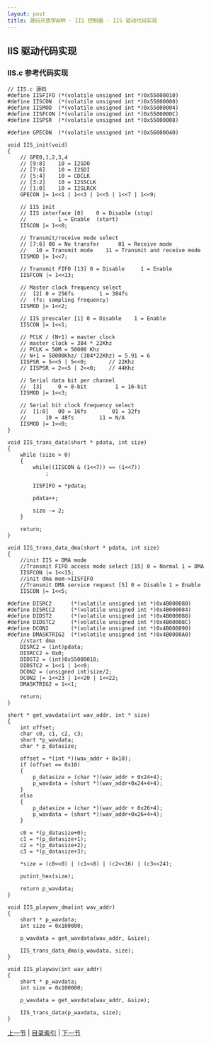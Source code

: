 ```yaml
---
layout: post
title: 源码开放学ARM - IIS 控制器 - IIS 驱动代码实现
---
```


## IIS 驱动代码实现

### IIS.c 参考代码实现			
	// IIS.c 源码
	#define IISFIFO	(*(volatile unsigned int *)0x55000010)
	#define IISCON	(*(volatile unsigned int *)0x55000000)
	#define IISMOD	(*(volatile unsigned int *)0x55000004)
	#define IISFCON	(*(volatile unsigned int *)0x5500000C)
	#define IISPSR	(*(volatile unsigned int *)0x55000008)
	
	#define GPECON	(*(volatile unsigned int *)0x56000040)
	
	void IIS_init(void)
	{
		// GPE0,1,2,3,4
		// [9:8]	10 = I2SDO 
		// [7:6]	10 = I2SDI   
		// [5:4]	10 = CDCLK   
		// [3:2]	10 = I2SSCLK 
		// [1:0]	10 = I2SLRCK  
		GPECON |= 1<<1 | 1<<3 | 1<<5 | 1<<7 | 1<<9;
		
		// IIS init
		// IIS interface [0] 	0 = Disable (stop)
		//			1 = Enable  (start)
		IISCON |= 1<<0;
		
		// Transmit/receive mode select
		// [7:6] 00 = No transfer      01 = Receive mode
		//	 10 = Transmit mode    11 = Transmit and receive mode	
		IISMOD |= 1<<7;
		
		// Transmit FIFO [13] 0 = Disable     1 = Enable
		IISFCON |= 1<<13;
	
		// Master clock frequency select
		//	[2] 0 = 256fs        1 = 384fs
		//	(fs: sampling frequency)
		IISMOD |= 1<<2;	
		
		// IIS prescaler [1] 0 = Disable	1 = Enable
		IISCON |= 1<<1;	
		
		// PCLK / (N+1) = master clock
		// master clock = 384 * 22Khz
		// PCLK = 50M = 50000 Khz
		// N+1 = 50000Khz/ (384*22Khz) = 5.91 = 6
		IISPSR = 5<<5 | 5<<0;		// 22Khz
		// IISPSR = 2<<5 | 2<<0;	// 44Khz
		
		// Serial data bit per channel
		//	[3] 	0 = 8-bit         1 = 16-bit
		IISMOD |= 1<<3;
		
		// Serial bit clock frequency select
		//	[1:0] 	00 = 16fs        01 = 32fs
		//		10 = 48fs        11 = N/A
		IISMOD |= 1<<0;	
	}
	
	void IIS_trans_data(short * pdata, int size)
	{
		while (size > 0)
		{
			while((IISCON & (1<<7)) == (1<<7))
				;
			
			IISFIFO = *pdata;	
			
			pdata++;
			
			size -= 2;
		}
		
		return;
	}
	
	void IIS_trans_data_dma(short * pdata, int size)
	{
		//init IIS = DMA mode
		//Transmit FIFO access mode select [15] 0 = Normal 1 = DMA
		IISFCON |= 1<<15;
		//init dma mem->IISFIFO
		//Transmit DMA service request [5] 0 = Disable 1 = Enable
		IISCON |= 1<<5;
		
	#define DISRC2 		(*(volatile unsigned int *)0x4B000080)
	#define DISRCC2 	(*(volatile unsigned int *)0x4B000084)
	#define DIDST2 		(*(volatile unsigned int *)0x4B000088)
	#define DIDSTC2 	(*(volatile unsigned int *)0x4B00008C)
	#define DCON2 		(*(volatile unsigned int *)0x4B000090)
	#define DMASKTRIG2 	(*(volatile unsigned int *)0x4B0000A0)
		//start dma
		DISRC2 = (int)pdata;
		DISRCC2 = 0x0;
		DIDST2 = (int)0x55000010;
		DIDSTC2 = 1<<1 | 1<<0;
		DCON2 = (unsigned int)size/2;
		DCON2 |= 1<<23 | 1<<20 | 1<<22;
		DMASKTRIG2 = 1<<1;
		
		return;
	}
	
	short * get_wavdata(int wav_addr, int * size)
	{		
		int offset;
		char c0, c1, c2, c3;
		short *p_wavdata;
		char * p_datasize;
	
		offset = *(int *)(wav_addr + 0x10);
		if (offset == 0x10)
		{	
			p_datasize = (char *)(wav_addr + 0x24+4);
			p_wavdata = (short *)(wav_addr+0x24+4+4);
		}
		else
		{
			p_datasize = (char *)(wav_addr + 0x26+4);
			p_wavdata = (short *)(wav_addr+0x26+4+4);
		}
		
		c0 = *(p_datasize+0);
		c1 = *(p_datasize+1);
		c2 = *(p_datasize+2);
		c3 = *(p_datasize+3);
		
		*size = (c0<<0) | (c1<<8) | (c2<<16) | (c3<<24);
		
		putint_hex(size);
		
		return p_wavdata;
	}
	
	void IIS_playwav_dma(int wav_addr)
	{
		short * p_wavdata;	
		int size = 0x100000;
		
		p_wavdata = get_wavdata(wav_addr, &size);
		
		IIS_trans_data_dma(p_wavdata, size);
	}
	
	void IIS_playwav(int wav_addr)
	{	
		short * p_wavdata;	
		int size = 0x100000;
		
		p_wavdata = get_wavdata(wav_addr, &size);
		
		IIS_trans_data(p_wavdata, size);
	}


[上一节](chp14-5.html)  |  [目录索引](../index.html)  |  [下一节](chp15-1.html)
